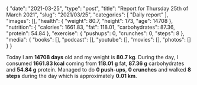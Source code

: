 {
    "date": "2021-03-25",
    "type": "post",
    "title": "Report for Thursday 25th of March 2021",
    "slug": "2021\/03\/25",
    "categories": [
        "Daily report"
    ],
    "images": [],
    "health": {
        "weight": 80.7,
        "height": 173,
        "age": 14708
    },
    "nutrition": {
        "calories": 1661.83,
        "fat": 118.01,
        "carbohydrates": 87.36,
        "protein": 54.84
    },
    "exercise": {
        "pushups": 0,
        "crunches": 0,
        "steps": 8
    },
    "media": {
        "books": [],
        "podcast": [],
        "youtube": [],
        "movies": [],
        "photos": []
    }
}

Today I am <strong>14708 days</strong> old and my weight is <strong>80.7 kg</strong>. During the day, I consumed <strong>1661.83 kcal</strong> coming from <strong>118.01 g</strong> fat, <strong>87.36 g</strong> carbohydrates and <strong>54.84 g</strong> protein. Managed to do <strong>0 push-ups</strong>, <strong>0 crunches</strong> and walked <strong>8 steps</strong> during the day which is approximately <strong>0.01 km</strong>.